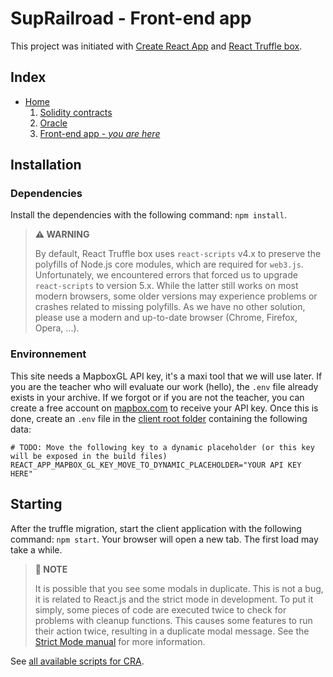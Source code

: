 # SupRailroad - Front-end app
This project was initiated with [Create React App](https://create-react-app.dev) and [React Truffle box](https://trufflesuite.com/boxes/react/).

## Index
- [Home](https://github.com/EmpireDemocratiqueDuPoulpe/SupRailroad/blob/main/README.md)
	1. [Solidity contracts](https://github.com/EmpireDemocratiqueDuPoulpe/SupRailroad/blob/main/truffle/README.md)
	2. [Oracle](https://github.com/EmpireDemocratiqueDuPoulpe/SupRailroad/blob/main/oracle/README.md)
	3. [Front-end app - _you are here_](https://github.com/EmpireDemocratiqueDuPoulpe/SupRailroad/blob/main/client/README.md)

## Installation
### Dependencies
Install the dependencies with the following command: `npm install`.

> **⚠️ WARNING**
> 
> By default, React Truffle box uses `react-scripts` v4.x to preserve the polyfills of Node.js core modules, which are
> required for `web3.js`. Unfortunately, we encountered errors that forced us to upgrade `react-scripts` to version 5.x.
> While the latter still works on most modern browsers, some older versions may experience problems or crashes related to
> missing polyfills. As we have no other solution, please use a modern and up-to-date browser (Chrome, Firefox, Opera, ...).

### Environnement
This site needs a MapboxGL API key, it's a maxi tool that we will use later. If you are the teacher who will evaluate our
work (hello), the `.env` file already exists in your archive. If we forgot or if you are not the teacher, you can create
a free account on [mapbox.com](https://www.mapbox.com/) to receive your API key. Once this is done, create an `.env` file
in the [client root folder](https://github.com/EmpireDemocratiqueDuPoulpe/SupRailroad/tree/main/client) containing the
following data:
```dotenv
# TODO: Move the following key to a dynamic placeholder (or this key will be exposed in the build files)
REACT_APP_MAPBOX_GL_KEY_MOVE_TO_DYNAMIC_PLACEHOLDER="YOUR API KEY HERE"
```

## Starting
After the truffle migration, start the client application with the following command: `npm start`. Your browser will open
a new tab. The first load may take a while.
> **📄 NOTE**
>
> It is possible that you see some modals in duplicate. This is not a bug, it is related to React.js and the strict mode
> in development. To put it simply, some pieces of code are executed twice to check for problems with cleanup functions.
> This causes some features to run their action twice, resulting in a duplicate modal message. See the [Strict Mode manual](https://reactjs.org/docs/strict-mode.html)
> for more information.

See [all available scripts for CRA](https://create-react-app.dev/docs/available-scripts).

